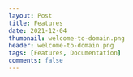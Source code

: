 ```yaml
---
layout: Post
title: Features
date: 2021-12-04
thumbnail: welcome-to-domain.png
header: welcome-to-domain.png
tags: [Features, Documentation]
comments: false
---
```

